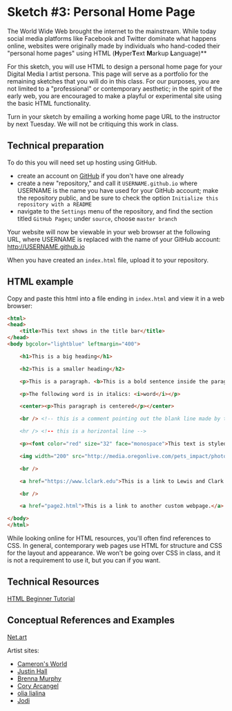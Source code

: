 # Sketch #3: Personal Home Page

The World Wide Web brought the internet to the mainstream. While today social media platforms like Facebook and Twitter dominate what happens online, websites were originally made by individuals who hand-coded their "personal home pages" using HTML (**H**yper**T**ext **M**arkup **L**anguage)**

For this sketch, you will use HTML to design a personal home page for your Digital Media I artist persona. This page will serve as a portfolio for the remaining sketches that you will do in this class. For our purposes, you are not limited to a "professional" or contemporary aesthetic; in the spirit of the early web, you are encouraged to make a playful or experimental site using the basic HTML functionality.

Turn in your sketch by emailing a working home page URL to the instructor by next Tuesday. We will not be critiquing this work in class.


## Technical preparation

To do this you will need set up hosting using GitHub.
- create an account on [GitHub](http://github.com/) if you don't have one already
- create a new "repository," and call it `USERNAME.github.io` where USERNAME is the name you have used for your GitHub account; make the repository public, and be sure to check the option `Initialize this repository with a README`
- navigate to the `Settings` menu of the repository, and find the section titled `GitHub Pages`; under `source`, choose `master branch`

Your website will now be viewable in your web browser at the following URL, where USERNAME is replaced with the name of your GitHub account: http://USERNAME.github.io

When you have created an `index.html` file, upload it to your repository.



## HTML example

Copy and paste this html into a file ending in `index.html` and view it in a web browser:
```html
<html>
<head>
    <title>This text shows in the title bar</title>
</head>
<body bgcolor="lightblue" leftmargin="400">

    <h1>This is a big heading</h1>

    <h2>This is a smaller heading</h2>

    <p>This is a paragraph. <b>This is a bold sentence inside the paragraph.</b></p>

    <p>The following word is in italics: <i>word</i></p>

    <center><p>This paragraph is centered</p></center>

    <br /> <!-- this is a comment pointing out the blank line made by the <br /> tag

    <hr /> <!-- this is a horizontal line -->

    <p><font color="red" size="32" face="monospace">This text is styled</font></p>        

    <img width="200" src="http://media.oregonlive.com/pets_impact/photo/14221164-large.jpg" /> <!-- this is an image of Pio -->

    <br />

    <a href="https://www.lclark.edu">This is a link to Lewis and Clark College</a>

    <br />

    <a href="page2.html">This is a link to another custom webpage.</a>    

</body>
</html>
```

While looking online for HTML resources, you'll often find references to CSS. In general, contemporary web pages use HTML for structure and CSS for the layout and appearance. We won't be going over CSS in class, and it is not a requirement to use it, but you can if you want.


## Technical Resources

[HTML Beginner Tutorial](https://htmldog.com/guides/html/beginner/)

## Conceptual References and Examples

[Net.art](https://en.wikipedia.org/wiki/Net.art)

Artist sites:
- [Cameron's World](https://www.cameronsworld.net)
- [Justin Hall](http://links.net/re/)
- [Brenna Murphy](http://bmruernpnhay.com)
- [Cory Arcangel](http://www.coryarcangel.com)
- [olia lialina](http://art.teleportacia.org)
- [Jodi](http://wwwwwwwww.jodi.org)
